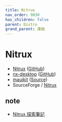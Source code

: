 ```yaml
---
title: Nitrux
nav_order: 9030
has_children: false
parent: Distro
grand_parent: 連結
---
```



# Nitrux


* [Nitrux](https://nxos.org/) ([GitHub](https://github.com/Nitrux/))
* [nx-desktop](https://nxos.org/english/nxd/) ([GitHub](https://github.com/nx-desktop))
* [mauikit](https://mauikit.org/) ([Source](https://invent.kde.org/maui/mauikit))
* SourceForge / [Nitrux](https://sourceforge.net/projects/nitruxos/)


## note

* [Nitrux 探索筆記](https://samwhelp.github.io/note-about-nitrux/)
